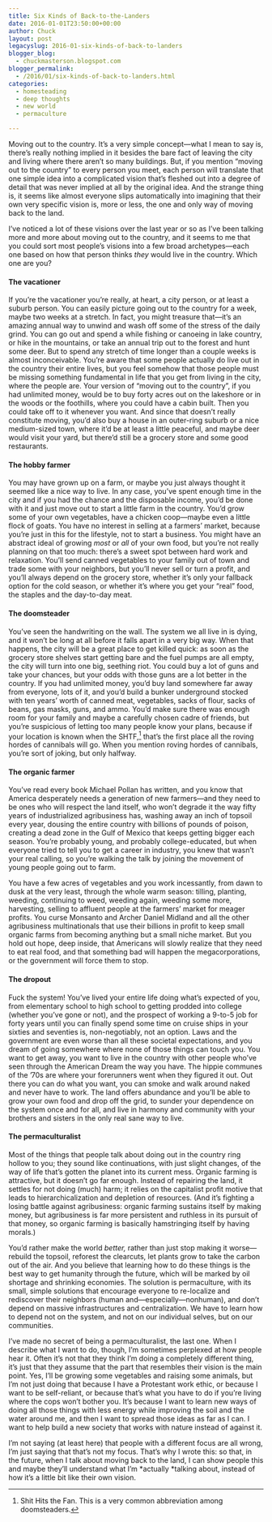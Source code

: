 ```yaml
---
title: Six Kinds of Back-to-the-Landers
date: 2016-01-01T23:50:00+00:00
author: Chuck
layout: post
legacyslug: 2016-01-six-kinds-of-back-to-landers
blogger_blog:
  - chuckmasterson.blogspot.com
blogger_permalink:
  - /2016/01/six-kinds-of-back-to-landers.html
categories:
  - homesteading
  - deep thoughts
  - new world
  - permaculture

---
```


Moving out to the country. It’s a
very simple concept—what I mean to say is, there’s really nothing implied in it
besides the bare fact of leaving the city and living where there aren’t so many
buildings. But, if you mention “moving out to the country” to every person you
meet, each person will translate that one simple idea into a complicated vision
that’s fleshed out into a degree of detail that was never implied at all by the
original idea. And the strange thing is, it seems like almost everyone slips
automatically into imagining that their own very specific vision is, more or
less, the one and only way of moving back to the land.

I’ve noticed a lot of these visions over the last year or so as I’ve been
talking more and more about moving out to the country, and it seems to me that
you could sort most people’s visions into a few broad archetypes—each one based
on how that person thinks *they* would live in the country. Which one are you?

#### The vacationer 

If you’re the vacationer you’re really, at heart, a city person, or at least a
suburb person. You can easily picture going out to the country for a week,
maybe two weeks at a stretch. In fact, you might treasure that—it’s an amazing
annual way to unwind and wash off some of the stress of the daily grind. You
can go out and spend a while fishing or canoeing in lake country, or hike in
the mountains, or take an annual trip out to the forest and hunt some deer. But
to spend any stretch of time longer than a couple weeks is almost
inconceivable. You’re aware that some people actually do live out in the
country their entire lives, but you feel somehow that those people must be
missing something fundamental in life that you get from living in the city,
where the people are. Your version of “moving out to the country”, if you had
unlimited money, would be to buy forty acres out on the lakeshore or in the
woods or the foothills, where you could have a cabin built. Then you could take
off to it whenever you want. And since that doesn’t really constitute moving,
you’d also buy a house in an outer-ring suburb or a nice medium-sized town,
where it’d be at least a little peaceful, and maybe deer would visit your yard,
but there’d still be a grocery store and some good restaurants.

#### The hobby farmer 

You may have grown up on a farm, or maybe you just always thought it
seemed like a nice way to live. In any case, you’ve spent enough time in the
city and if you had the chance and the disposable income, you’d be done with
it and just move out to start a little farm in the country. You’d grow some
of your own vegetables, have a chicken coop—maybe even a little flock of
goats. You have no interest in selling at a farmers’ market, because you’re
just in this for the lifestyle, not to start a business. You might have an
abstract ideal of growing *most* or *all* of your own
food, but you’re not really planning on that too much: there’s a sweet spot
between hard work and relaxation. You’ll send canned vegetables to your
family out of town and trade some with your neighbors, but you’ll never sell
or turn a profit, and you’ll always depend on the grocery store, whether it’s
only your fallback option for the cold season, or whether it’s where you get
your “real” food, the staples and the day-to-day meat.

#### The doomsteader 

You’ve seen the handwriting on the wall. The system we all live in is dying,
and it won’t be long at all before it falls apart in a very big way.  When that
happens, the city will be a great place to get killed quick: as soon as the
grocery store shelves start getting bare and the fuel pumps are all empty, the
city will turn into one big, seething riot. You could buy a lot of guns and
take your chances, but your odds with those guns are a lot better in the
country. If you had unlimited money, you’d buy land somewhere far away from
everyone, lots of it, and you’d build a bunker underground stocked with ten
years’ worth of canned meat, vegetables, sacks of flour, sacks of beans, gas
masks, guns, and ammo. You’d make sure there was enough room for your family
and maybe a carefully chosen cadre of friends, but you’re suspicious of letting
too many people know your plans, because if your location is known when the
SHTF,[^1] that’s the first
place all the roving hordes of cannibals will go. When you mention roving
hordes of cannibals, you’re sort of joking, but only halfway.

#### The organic farmer

You’ve read every book Michael Pollan has written, and you know that America
desperately needs a generation of new farmers—and they need to be ones who will
respect the land itself, who won’t degrade it the way fifty years of
industrialized agribusiness has, washing away an inch of topsoil every year,
dousing the entire country with billions of pounds of poison, creating a dead
zone in the Gulf of Mexico that keeps getting bigger each season. You’re
probably young, and probably college-educated, but when everyone tried to tell
you to get a career in industry, you knew that wasn’t your real calling, so
you’re walking the talk by joining the movement of young people going out to
farm.

You have a few acres of vegetables and you work incessantly, from
dawn to dusk at the very least, through the whole warm season: tilling,
planting, weeding, continuing to weed, weeding again, weeding some more,
harvesting, selling to affluent people at the farmers’ market for meager
profits. You curse Monsanto and Archer Daniel Midland and all the other
agribusiness multinationals that use their billions in profit to keep small
organic farms from becoming anything but a small niche market.  But you hold
out hope, deep inside, that Americans will slowly realize that they need to eat
real food, and that something bad will happen the megacorporations, or the
government will force them to stop.  

#### The dropout 

Fuck the system! You’ve lived your entire life doing what’s expected of
you, from elementary school to high school to getting prodded into college
(whether you’ve gone or not), and the prospect of working a 9-to-5 job for
forty years until you can finally spend some time on cruise ships in your
sixties and seventies is, non-negotiably, not an option. Laws and the
government are even worse than all these societal expectations, and you dream
of going somewhere where none of those things can touch you. You want to get
away, you want to live in the country with other people who’ve seen through
the American Dream the way you have. The hippie communes of the ’70s are
where your forerunners went when they figured it out. Out there you can do
what you want, you can smoke and walk around naked and never have to work.
The land offers abundance and you’ll be able to grow your own food and drop
off the grid, to sunder your dependence on the system once and for all, and
live in harmony and community with your brothers and sisters in the only real
sane way to live. 

#### The permaculturalist 

Most of the things that people talk about doing out in the country ring hollow
to you; they sound like continuations, with just slight changes, of the way of
life that’s gotten the planet into its current mess.  Organic farming is
attractive, but it doesn’t go far enough. Instead of repairing the land, it
settles for not doing (much) harm; it relies on the capitalist profit motive
that leads to hierarchicalization and depletion of resources. (And it’s
fighting a losing battle against agribusiness: organic farming sustains itself
by making money, but agribusiness is far more persistent and ruthless in its
pursuit of that money, so organic farming is basically hamstringing itself by
having morals.) 

You’d rather make the world *better,* rather than just stop making it
worse—rebuild the topsoil, reforest the clearcuts, let plants grow to take the
carbon out of the air. And you believe that learning how to do these things is
the best way to get humanity through the future, which will be marked by oil
shortage and shrinking economies. The solution is permaculture, with its small,
simple solutions that encourage everyone to re-localize and rediscover their
neighbors (human and—especially—nonhuman), and don’t depend on massive
infrastructures and centralization. We have to learn how to depend not on the
system, and not on our individual selves, but on our communities.

I’ve made no secret of being a permaculturalist, the last one. When I
describe what I want to do, though, I’m sometimes perplexed at how people
hear it. Often it’s not that they think I’m doing a completely different
thing, it’s just that they assume that the part that resembles their vision
is the main point. Yes, I’ll be growing some vegetables and raising some
animals, but I’m not just doing that because I have a Protestant work
ethic, or because I want to be self-reliant, or because that’s what you
have to do if you’re living where the cops won’t bother you. It’s because I
want to learn new ways of doing all those things with less energy while
improving the soil and the water around me, and then I want to spread those
ideas as far as I can. I want to help build a new society that works with
nature instead of against it.

I’m not saying (at least here) that people with a different focus are all
wrong, I’m just saying that that’s not my focus. That’s why I wrote this: so
that, in the future, when I talk about moving back to the land, I can show
people this and maybe they’ll understand what I’m *actually *talking about,
instead of how it’s a little bit like their own vision.

[^1]: Shit Hits the Fan. This is a very common abbreviation among
    doomsteaders. 
